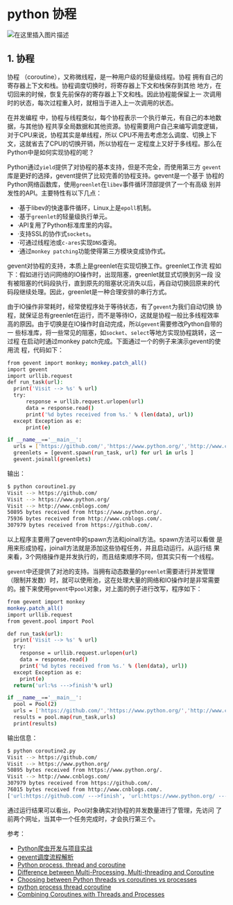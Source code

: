 #  python 协程
![在这里插入图片描述](https://img-blog.csdnimg.cn/4c71d913ff194b27b7cad55db412c690.png)



## 1. 协程
协程 （coroutine），又称微线程，是一种用户级的轻量级线程。协程 拥有自己的寄存器上下文和栈。协程调度切换时，将寄存器上下文和栈保存到其他 地方，在切回来的时候，恢复先前保存的寄存器上下文和栈。因此协程能保留上一 次调用时的状态，每次过程重入时，就相当于进入上一次调用的状态。

在并发编程 中，协程与线程类似，每个协程表示一个执行单元，有自己的本地数据，与其他协 程共享全局数据和其他资源。协程需要用户自己来编写调度逻辑，对于CPU来说，协程其实是单线程，所以 CPU不用去考虑怎么调度、切换上下文，这就省去了CPU的切换开销，所以协程在一 定程度上又好于多线程。那么在Python中是如何实现协程的呢？	

Python通过`yield`提供了对协程的基本支持，但是不完全，而使用第三方 `gevent`库是更好的选择，gevent提供了比较完善的协程支持。gevent是一个基于 协程的Python网络函数库，使用`greenlet`在`libev`事件循环顶部提供了一个有高级 别并发性的API。主要特性有以下几点：

 - ·基于libev的快速事件循环，Linux上是`epoll`机制。
 - ·基于`greenlet`的轻量级执行单元。
 - ·API复用了Python标准库里的内容。
 - ·支持SSL的协作式`sockets`。
 - ·可通过线程池或`c-ares`实现`DNS`查询。
 - ·通过`monkey patching`功能使得第三方模块变成协作式。
 
gevent对协程的支持，本质上是greenlet在实现切换工作。greenlet工作流 程如下：假如进行访问网络的IO操作时，出现阻塞，greenlet就显式切换到另一段 没有被阻塞的代码段执行，直到原先的阻塞状况消失以后，再自动切换回原来的代 码段继续处理。因此，greenlet是一种合理安排的串行方式。

由于IO操作非常耗时，经常使程序处于等待状态，有了`gevent`为我们自动切换 协程，就保证总有greenlet在运行，而不是等待IO，这就是协程一般比多线程效率 高的原因。由于切换是在IO操作时自动完成，所以`gevent`需要修改Python自带的一 些标准库，将一些常见的阻塞，如`socket`、`select`等地方实现协程跳转，这一过程 在启动时通过monkey patch完成。下面通过一个的例子来演示gevent的使用流 程，代码如下：

```bash
from gevent import monkey; monkey.patch_all()
import gevent
import urllib.request
def run_task(url):
  print('Visit --> %s' % url)
  try:
      response = urllib.request.urlopen(url)
      data = response.read()
      print('%d bytes received from %s.' % (len(data), url))
  except Exception as e:
      print(e)

if __name__=='__main__':
  urls = ['https://github.com/','https://www.python.org/','http://www.cnblogs.com/']
  greenlets = [gevent.spawn(run_task, url) for url in urls ]
  gevent.joinall(greenlets)
```
输出：

```bash
$ python coroutine1.py 
Visit --> https://github.com/
Visit --> https://www.python.org/
Visit --> http://www.cnblogs.com/
50895 bytes received from https://www.python.org/.
75936 bytes received from http://www.cnblogs.com/.
307979 bytes received from https://github.com/.
```
以上程序主要用了gevent中的spawn方法和joinall方法。spawn方法可以看做
是用来形成协程，joinall方法就是添加这些协程任务，并且启动运行。从运行结
果来看，3个网络操作是并发执行的，而且结束顺序不同，但其实只有一个线程。

`gevent`中还提供了对池的支持。当拥有动态数量的`greenlet`需要进行并发管理
（限制并发数）时，就可以使用池，这在处理大量的网络和IO操作时是非常需要
的。接下来使用`gevent`中`pool`对象，对上面的例子进行改写，程序如下：

```bash
from gevent import monkey
monkey.patch_all()
import urllib.request
from gevent.pool import Pool

def run_task(url):
  print('Visit --> %s' % url)
  try:
    response = urllib.request.urlopen(url)
    data = response.read()
    print('%d bytes received from %s.' % (len(data), url))
  except Exception as e:
    print(e)
  return('url:%s --->finish'% url)

if __name__=='__main__':
  pool = Pool(2)
  urls = ['https://github.com/','https://www.python.org/','http://www.cnblogs.com/']
  results = pool.map(run_task,urls)
  print(results)
```
输出信息：

```bash
$ python coroutine2.py 
Visit --> https://github.com/
Visit --> https://www.python.org/
50895 bytes received from https://www.python.org/.
Visit --> http://www.cnblogs.com/
307979 bytes received from https://github.com/.
76015 bytes received from http://www.cnblogs.com/.
['url:https://github.com/ --->finish', 'url:https://www.python.org/ --->finish', 'url:http://www.cnblogs.com/ --->finish']
```
通过运行结果可以看出，Pool对象确实对协程的并发数量进行了管理，先访问
了前两个网址，当其中一个任务完成时，才会执行第三个。

参考：
- [Python爬虫开发与项目实战](https://www.aliyundrive.com/s/AnqmkH58UsD)
 - [gevent调度流程解析](https://www.cnblogs.com/xybaby/p/6370799.html)
 - [Python process, thread and coroutine](https://pythonmana.com/2020/12/20201217122757825b.html)
 - [Difference between Multi-Processing, Multi-threading and Coroutine](https://sekiro-j.github.io/post/tcp/)
 - [Choosing between Python threads vs coroutines vs processes](https://blog.vijayprasanna13.me/posts/python-threads-coroutines-processes/)
 - [python process thread coroutine](https://copyfuture.com/blogs-details/202204300024361017)
 - [Combining Coroutines with Threads and Processes](https://pymotw.com/3/asyncio/executors.html)
